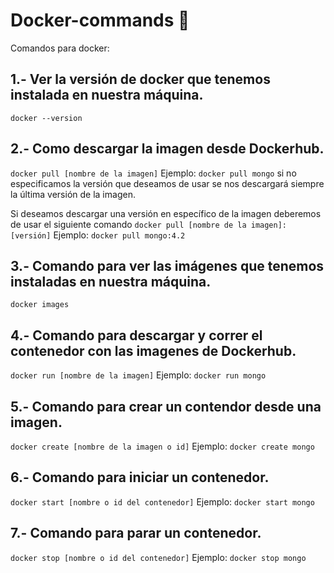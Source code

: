 # Docker-commands :whale:

Comandos para docker:

## 1.- Ver la versión de docker que tenemos instalada en nuestra máquina.
```docker --version```

## 2.- Como descargar la imagen desde Dockerhub.
```docker pull [nombre de la imagen]```
Ejemplo: ```docker pull mongo``` si no especificamos la versión que deseamos de usar se nos descargará siempre la última versión de la imagen.

Si deseamos descargar una versión en específico de la imagen deberemos de usar el siguiente comando ```docker pull [nombre de la imagen]:[versión]```
Ejemplo: ```docker pull mongo:4.2```

## 3.- Comando para ver las imágenes que tenemos instaladas en nuestra máquina.
```docker images```

## 4.- Comando para descargar y correr el contenedor con las imagenes de Dockerhub.
```docker run [nombre de la imagen]``` 
Ejemplo: ```docker run mongo```

## 5.- Comando para crear un contendor desde una imagen.
```docker create [nombre de la imagen o id]``` Ejemplo: ```docker create mongo```

## 6.- Comando para iniciar un contenedor.
```docker start [nombre o id del contenedor]```
Ejemplo: ```docker start mongo```

## 7.- Comando para parar un contenedor.
```docker stop [nombre o id del contenedor]```
Ejemplo: ```docker stop mongo```






